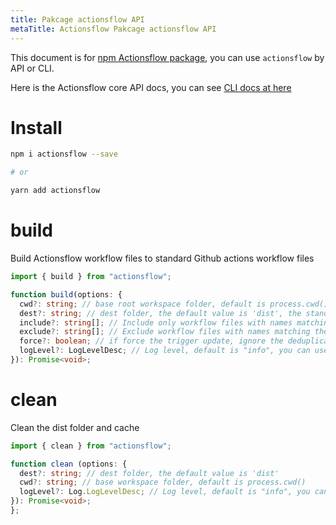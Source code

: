```yaml
---
title: Pakcage actionsflow API
metaTitle: Actionsflow Pakcage actionsflow API
---
```


This document is for [npm Actionsflow package](https://www.npmjs.com/package/actionsflow), you can use `actionsflow` by API or CLI.

Here is the Actionsflow core API docs, you can see [CLI docs at here](../reference/cli.md)

# Install

```bash
npm i actionsflow --save

# or

yarn add actionsflow
```

# build

Build Actionsflow workflow files to standard Github actions workflow files

```typescript
import { build } from "actionsflow";

function build(options: {
  cwd?: string; // base root workspace folder, default is process.cwd()
  dest?: string; // dest folder, the default value is 'dist', the standard Github actions workflow files will place to `./dist/workflows`
  include?: string[]; // Include only workflow files with names matching the given glob.
  exclude?: string[]; // Exclude workflow files with names matching the given glob.
  force?: boolean; // if force the trigger update, ignore the deduplicate key and update interval
  logLevel?: LogLevelDesc; // Log level, default is "info", you can use one of these values, "trace" | "debug" | "info" | "warn" | "error" | "silent"
}): Promise<void>;
```

# clean

Clean the dist folder and cache

```typescript
import { clean } from "actionsflow";

function clean (options: {
  dest?: string; // dest folder, the default value is 'dist'
  cwd?: string; // base workspace folder, default is process.cwd()
  logLevel?: Log.LogLevelDesc; // Log level, default is "info", you can use one of these values, "trace" | "debug" | "info" | "warn" | "error" | "silent"
}): Promise<void>;
};
```
